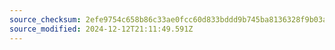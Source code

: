 ```yaml
---
source_checksum: 2efe9754c658b86c33ae0fcc60d833bddd9b745ba8136328f9b03a0a9493ee16
source_modified: 2024-12-12T21:11:49.591Z
---
```


